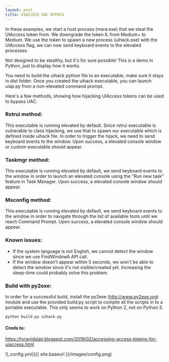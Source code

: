 ```yaml
---
layout: post
title: UIACCESS UAC BYPASS
---
```


In these examples, we start a host process (msra.exe) that we steal the UIAccess token from. We downgrade the token IL from Medium+ to Medium. We use the token to spawn a new process (uihack.exe) with the UIAccess flag, we can now send keyboard events to the elevated processes.

Not designed to be stealthy, but it's for sure possible! This is a demo in Python, just to display how it works.

You need to build the uihack python file to an executable, make sure it stays in dist folder. Once you created the uihack executable, you can launch uiap.py from a non-elevated command prompt.

Here's a few methods, showing how hijacking UIAccess tokens can be used to bypass UAC.

### Rstrui method:

This executable is running elevated by default. Since rstrui executable is vulnerable to class hijacking, we use that to spawn our executable which is defined inside uihack file. In order to trigger the hijack, we need to send keyboard events to the window. Upon success, a elevated console window or custom executable should appear.

### Taskmgr method:

This executable is running elevated by default, we send keyboard events to the window in order to launch an elevated console using the "Run new task" feature in Task Manager. Upon success, a elevated console window should appear.

### Msconfig method:

This executable is running elevated by default, we send keyboard events to the window in order to navigate through the list of available tools until we reach Command Prompt. Upon success, a elevated console window should appear.

### Known issues:
* If the system language is not English, we cannot detect the window since we use FindWindowA API call.
* If the window doesn't appear within 5 seconds, we won't be able to detect the window since it's not visible/created yet. Increasing the sleep-time could probably solve this problem.

### Build with py2exe:
In order for a successful build, install the py2exe (http://www.py2exe.org) module and use the provided build.py script to compile all the scripts in to a portable executable. This only seems to work on Python 2, not on Python 3.

`python build.py uihack.py`

#### Creds to:
https://tyranidslair.blogspot.com/2019/02/accessing-access-tokens-for-uiaccess.html

![_config.yml]({{ site.baseurl }}/images/config.png)
